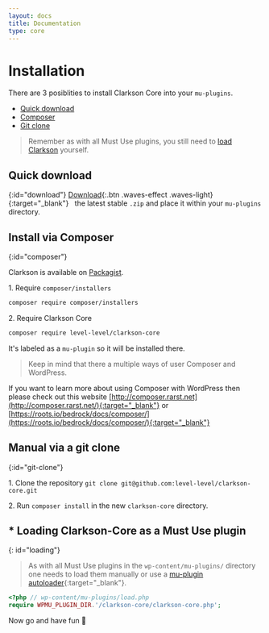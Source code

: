 ```yaml
---
layout: docs
title: Documentation
type: core
---
```

# Installation
There are 3 posiblities to install Clarkson Core into your `mu-plugins`.

* [Quick download](#download)
* [Composer](#composer)
* [Git clone](#git-clone)

> Remember as with all Must Use plugins, you still need to [load Clarkson](#loading-clarkson-core-as-a-must-use-plugin)  yourself.

## Quick download
{:id="download"}
[Download](http://wp-clarkson.com/builds/zip/clarkson-core.zip){:.btn .waves-effect .waves-light}{:target="_blank"}  &nbsp; the latest stable `.zip` and place it within your `mu-plugins` directory.

<!-- This package is build via "clarkson-theme/bin/build.sh" -->

## Install via Composer
{:id="composer"}

Clarkson is available on [Packagist](https://packagist.org/packages/level-level/).

1\. Require `composer/installers`
```bash
composer require composer/installers
```

2\. Require Clarkson Core

```bash
composer require level-level/clarkson-core
```

It's labeled as a `mu-plugin` so it will be installed there.


> Keep in mind that there a multiple ways of user Composer and WordPress.

If you want to learn more about using Composer with WordPress then please check out this website [http://composer.rarst.net](http://composer.rarst.net/){:target="_blank"} or [https://roots.io/bedrock/docs/composer/](https://roots.io/bedrock/docs/composer/){:target="_blank"}


## Manual via a git clone
{:id="git-clone"}

1\. Clone the repository `git clone git@github.com:level-level/clarkson-core.git`  

2\. Run `composer install` in the new `clarkson-core` directory.

## * Loading Clarkson-Core as a Must Use plugin
{: id="loading"}

> As with all Must Use plugins in the `wp-content/mu-plugins/` directory one needs to load them manually or use a [mu-plugin autoloader](https://github.com/level-level/ll-plugin-autoloader/){:target="_blank"}.
    
```php
<?php // wp-content/mu-plugins/load.php
require WPMU_PLUGIN_DIR.'/clarkson-core/clarkson-core.php';
```

Now go and have fun &#127881;
